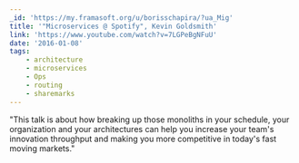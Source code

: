 ```yaml
---
_id: 'https://my.framasoft.org/u/borisschapira/?ua_Mig'
title: '"Microservices @ Spotify", Kevin Goldsmith'
link: 'https://www.youtube.com/watch?v=7LGPeBgNFuU'
date: '2016-01-08'
tags:
    - architecture
    - microservices
    - Ops
    - routing
    - sharemarks
---
```


<div class="markdown"><p>&quot;This talk is about how breaking up those monoliths in your schedule, your organization and your architectures can help you increase your team's innovation throughput and making you more competitive in today's fast moving markets.&quot;
</p></div>

